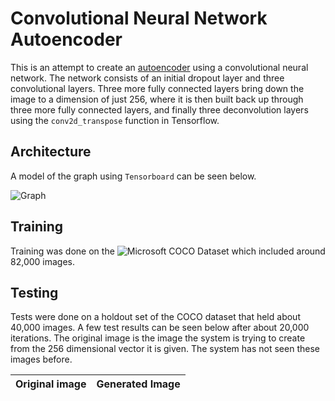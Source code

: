 # Convolutional Neural Network Autoencoder

This is an attempt to create an [autoencoder](https://en.wikipedia.org/wiki/Autoencoder)
using a convolutional neural network. The network consists of an initial dropout layer and
three convolutional layers. Three more fully connected layers bring down the image to a
dimension of just 256, where it is then built back up through three more fully connected layers,
and finally three deconvolution layers using the `conv2d_transpose` function in Tensorflow.

## Architecture
A model of the graph using `Tensorboard` can be seen below.

![Graph](https://raw.githubusercontent.com/cameronfabbri/Autoencoder/master/graph.png)

## Training
Training was done on the ![Microsoft COCO Dataset](http://mscoco.org/) which included around
82,000 images.

## Testing

Tests were done on a holdout set of the COCO dataset that held about 40,000 images. A few
test results can be seen below after about 20,000 iterations. The original image is the
image the system is trying to create from the 256 dimensional vector it is given. The system
has not seen these images before.

| Original image | Generated Image |
|----------------|:---------------:|


